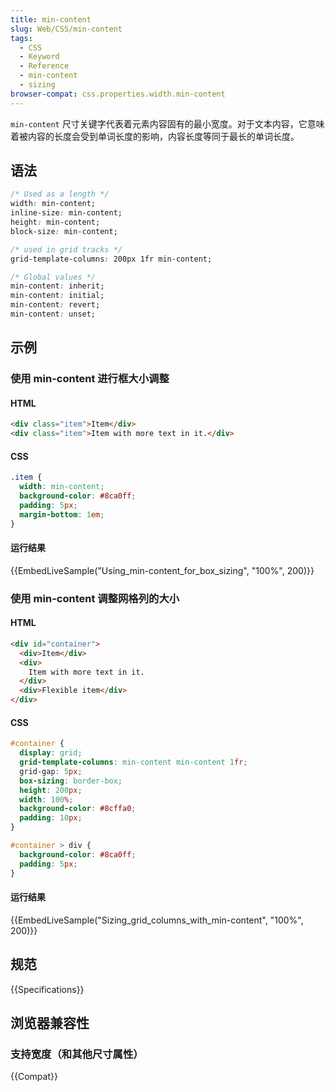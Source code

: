```yaml
---
title: min-content
slug: Web/CSS/min-content
tags:
  - CSS
  - Keyword
  - Reference
  - min-content
  - sizing
browser-compat: css.properties.width.min-content
---
```

`min-content` 尺寸关键字代表着元素内容固有的最小宽度。对于文本内容，它意味着被内容的长度会受到单词长度的影响，内容长度等同于最长的单词长度。

## 语法

```css
/* Used as a length */
width: min-content;
inline-size: min-content;
height: min-content;
block-size: min-content;

/* used in grid tracks */
grid-template-columns: 200px 1fr min-content;

/* Global values */
min-content: inherit;
min-content: initial;
min-content: revert;
min-content: unset;
```

## 示例

### 使用 min-content 进行框大小调整

#### HTML

```html
<div class="item">Item</div>
<div class="item">Item with more text in it.</div>
```

#### CSS

```css
.item {
  width: min-content;
  background-color: #8ca0ff;
  padding: 5px;
  margin-bottom: 1em;
}
```

#### 运行结果

{{EmbedLiveSample("Using_min-content_for_box_sizing", "100%", 200)}}

### 使用 min-content 调整网格列的大小

#### HTML

```html
<div id="container">
  <div>Item</div>
  <div>
    Item with more text in it.
  </div>
  <div>Flexible item</div>
</div>
```

#### CSS

```css
#container {
  display: grid;
  grid-template-columns: min-content min-content 1fr;
  grid-gap: 5px;
  box-sizing: border-box;
  height: 200px;
  width: 100%;
  background-color: #8cffa0;
  padding: 10px;
}

#container > div {
  background-color: #8ca0ff;
  padding: 5px;
}
```

#### 运行结果

{{EmbedLiveSample("Sizing_grid_columns_with_min-content", "100%", 200)}}

## 规范

{{Specifications}}

## 浏览器兼容性

### 支持宽度（和其他尺寸属性）

{{Compat}}
